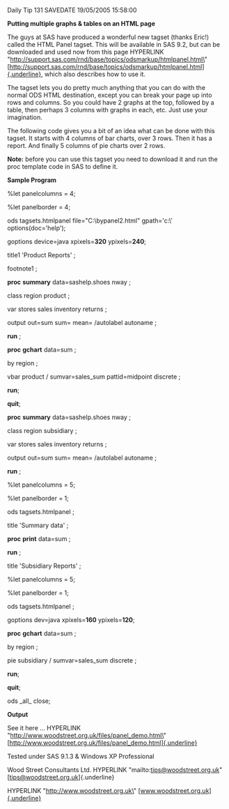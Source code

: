 Daily Tip 131 SAVEDATE 19/05/2005 15:58:00

**Putting multiple graphs & tables on an HTML page**

The guys at SAS have produced a wonderful new tagset (thanks Eric!)
called the HTML Panel tagset. This will be available in SAS 9.2, but can
be downloaded and used now from this page HYPERLINK
\"http://support.sas.com/rnd/base/topics/odsmarkup/htmlpanel.html\"
[http://support.sas.com/rnd/base/topics/odsmarkup/htmlpanel.html]{.underline},
which also describes how to use it.

The tagset lets you do pretty much anything that you can do with the
normal ODS HTML destination, except you can break your page up into rows
and columns. So you could have 2 graphs at the top, followed by a table,
then perhaps 3 columns with graphs in each, etc. Just use your
imagination.

The following code gives you a bit of an idea what can be done with this
tagset. It starts with 4 columns of bar charts, over 3 rows. Then it has
a report. And finally 5 columns of pie charts over 2 rows.

**Note:** before you can use this tagset you need to download it and run
the proc template code in SAS to define it.

**Sample Program**

%let panelcolumns = 4;

%let panelborder = 4;

ods tagsets.htmlpanel file=\"C:\\bypanel2.html\" gpath=\'c:\\\'
options(doc=\'help\');

goptions device=java xpixels=**320** ypixels=**240**;

title1 \'Product Reports\' ;

footnote1 ;

**proc** **summary** data=sashelp.shoes nway ;

class region product ;

var stores sales inventory returns ;

output out=sum sum= mean= /autolabel autoname ;

**run** ;

**proc** **gchart** data=sum ;

by region ;

vbar product / sumvar=sales_sum pattid=midpoint discrete ;

**run**;

**quit**;

**proc** **summary** data=sashelp.shoes nway ;

class region subsidiary ;

var stores sales inventory returns ;

output out=sum sum= mean= /autolabel autoname ;

**run** ;

%let panelcolumns = 5;

%let panelborder = 1;

ods tagsets.htmlpanel ;

title \'Summary data\' ;

**proc** **print** data=sum ;

**run** ;

title \'Subsidiary Reports\' ;

%let panelcolumns = 5;

%let panelborder = 1;

ods tagsets.htmlpanel ;

goptions dev=java xpixels=**160** ypixels=**120**;

**proc** **gchart** data=sum ;

by region ;

pie subsidiary / sumvar=sales_sum discrete ;

**run**;

**quit**;

ods \_all\_ close;

**Output**

See it here ... HYPERLINK
\"http://www.woodstreet.org.uk/files/panel_demo.html\"
[http://www.woodstreet.org.uk/files/panel_demo.html]{.underline}

Tested under SAS 9.1.3 & Windows XP Professional

Wood Street Consultants Ltd. HYPERLINK \"mailto:tips@woodstreet.org.uk\"
[tips@woodstreet.org.uk]{.underline}

HYPERLINK \"http://www.woodstreet.org.uk\"
[www.woodstreet.org.uk]{.underline}
